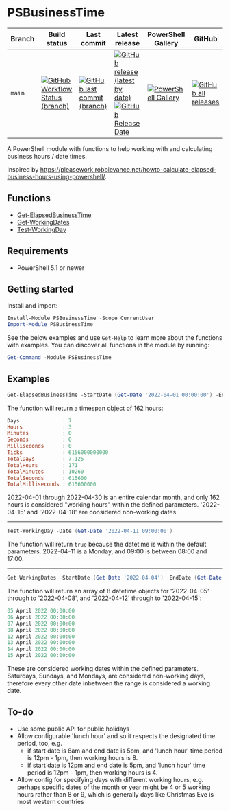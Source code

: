 # PSBusinessTime

| Branch | Build status | Last commit | Latest release | PowerShell Gallery | GitHub |
|-|-|-|-|-|-|
| `main` | [![GitHub Workflow Status (branch)](https://img.shields.io/github/workflow/status/codaamok/PSBusinessTime/Publish/main)](https://github.com/codaamok/PSBusinessTime/actions) | [![GitHub last commit (branch)](https://img.shields.io/github/last-commit/codaamok/PSBusinessTime/main?color=blue)](https://github.com/codaamok/PSBusinessTime/commits/main) | [![GitHub release (latest by date)](https://img.shields.io/github/v/release/codaamok/PSBusinessTime?color=blue)](https://github.com/codaamok/PSBusinessTime/releases/latest) [![GitHub Release Date](https://img.shields.io/github/release-date/codaamok/PSBusinessTime?color=blue)](https://github.com/codaamok/PSBusinessTime/releases/latest) | [![PowerShell Gallery](https://img.shields.io/powershellgallery/dt/PSBusinessTime?color=blue)](https://www.powershellgallery.com/packages/PSBusinessTime) | [![GitHub all releases](https://img.shields.io/github/downloads/codaamok/PSBusinessTime/total?color=blue)](https://github.com/codaamok/PSBusinessTime/releases) |

A PowerShell module with functions to help working with and calculating business hours / date times.

Inspired by https://pleasework.robbievance.net/howto-calculate-elapsed-business-hours-using-powershell/.

## Functions

- [Get-ElapsedBusinessTime](docs/Get-ElapsedBusinessTime.md)
- [Get-WorkingDates](docs/Get-WorkingDates.md)
- [Test-WorkingDay](docs/Test-WorkingDay.md)

## Requirements

- PowerShell 5.1 or newer

## Getting started

Install and import:

```powershell
Install-Module PSBusinessTime -Scope CurrentUser
Import-Module PSBusinessTime
```

See the below examples and use `Get-Help` to learn more about the functions with examples. You can discover all functions in the module by running:

```powershell
Get-Command -Module PSBusinessTime
```

## Examples

```powershell
Get-ElapsedBusinessTime -StartDate (Get-Date '2022-04-01 00:00:00') -EndDate (Get-Date '2022-04-30 23:59:59') -NonWorkingDates (Get-Date '2022-04-15'), (Get-Date '2022-04-18')
```

The function will return a timespan object of 162 hours:

```powershell
Days              : 7
Hours             : 3
Minutes           : 0
Seconds           : 0
Milliseconds      : 0
Ticks             : 6156000000000
TotalDays         : 7.125
TotalHours        : 171
TotalMinutes      : 10260
TotalSeconds      : 615600
TotalMilliseconds : 615600000
```

2022-04-01 through 2022-04-30 is an entire calendar month, and only 162 hours is considered "working hours" within the defined parameters. '2022-04-15' and '2022-04-18' are considered non-working dates.

___

```powershell
Test-WorkingDay -Date (Get-Date '2022-04-11 09:00:00')
```

The function will return `true` because the datetime is within the default parameters. 2022-04-11 is a Monday, and 09:00 is between 08:00 and 17:00.

___

```powershell
Get-WorkingDates -StartDate (Get-Date '2022-04-04') -EndDate (Get-Date '2022-04-17') -NonWorkingDaysOfWeek 'Saturday','Sunday','Monday'
```

The function will return an array of 8 datetime objects for '2022-04-05' through to '2022-04-08', and '2022-04-12' through to '2022-04-15':

```powershell
05 April 2022 00:00:00
06 April 2022 00:00:00
07 April 2022 00:00:00
08 April 2022 00:00:00
12 April 2022 00:00:00
13 April 2022 00:00:00
14 April 2022 00:00:00
15 April 2022 00:00:00
```

These are considered working dates within the defined parameters. Saturdays, Sundays, and Mondays, are considered non-working days, therefore every other date inbetween the range is considered a working date.

## To-do

- Use some public API for public holidays
- Allow configurable 'lunch hour' and so it respects the designated time period, too, e.g.
  - if start date is 8am and end date is 5pm, and 'lunch hour' time period is 12pm - 1pm, then working hours is 8.
  - if start date is 12pm and end date is 5pm, and 'lunch hour' time period is 12pm - 1pm, then working hours is 4.
- Allow config for specifying days with different working hours, e.g. perhaps specific dates of the month or year might be 4 or 5 working hours rather than 8 or 9, which is generally days like Christmas Eve is most western countries
